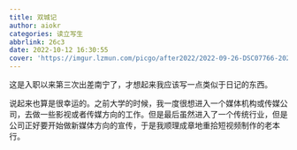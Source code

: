 ```yaml
---
title: 双城记
author: aiokr
categories: 读立写生
abbrlink: 26c3
date: 2022-10-12 16:30:55
cover: 'https://imgur.lzmun.com/picgo/after2022/2022-09-26-DSC07766-2022-10-01.jpg_itp'
---
```


这是入职以来第三次出差南宁了，才想起来我应该写一点类似于日记的东西。

说起来也算是很幸运的。之前大学的时候，我一度很想进入一个媒体机构或传媒公司，去做一些影视或者传媒方向的工作。但是最后虽然进入了一个传统行业，但是公司正好要开始做新媒体方向的宣传，于是我顺理成章地重拾短视频制作的老本行。


